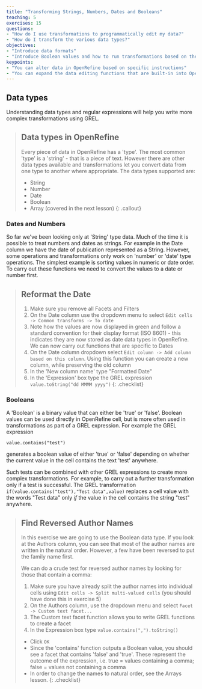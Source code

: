 ```yaml
---
title: "Transforming Strings, Numbers, Dates and Booleans"
teaching: 5
exercises: 15
questions:
- "How do I use transformations to programmatically edit my data?"
- "How do I transform the various data types?"
objectives:
- "Introduce data formats"
- "Introduce Boolean values and how to run transformations based on them"
keypoints:
- "You can alter data in OpenRefine based on specific instructions"
- "You can expand the data editing functions that are built-in into OpenRefine by building your own"
---
```


## Data types
Understanding data types and regular expressions will help you write more complex transformations using GREL.

>## Data types in OpenRefine
>Every piece of data in OpenRefine has a 'type'. The most common 'type' is a 'string' - that is a piece of text. However there are other data types available and transformations let you convert data from one type to another where appropriate. The data types supported are:
>
>* String
>* Number
>* Date
>* Boolean
>* Array (covered in the next lesson)
{: .callout}

### Dates and Numbers
So far we've been looking only at 'String' type data. Much of the time it is possible to treat numbers and dates as strings. For example in the Date column we have the date of publication represented as a String. However, some operations and transformations only work on 'number' or 'date' type operations. The simplest example is sorting values in numeric or date order. To carry out these functions we need to convert the values to a date or number first.

>## Reformat the Date
>1. Make sure you remove all Facets and Filters
>2. On the Date column use the dropdown menu to select ```Edit cells -> Common transforms -> To date```
>3. Note how the values are now displayed in green and follow a standard convention for their display format (ISO 8601) - this indicates they are now stored as date data types in OpenRefine. We can now carry out functions that are specific to Dates
>4. On the Date column dropdown select ```Edit column -> Add column based on this column```. Using this function you can create a new column, while preserving the old column
>5. In the 'New column name' type "Formatted Date"
>6. In the 'Expression' box type the GREL expression ```value.toString("dd MMMM yyyy")```
{: .checklist}

### Booleans
A 'Boolean' is a binary value that can either be 'true' or 'false'. Boolean values can be used directly in OpenRefine cell, but is more often used in transformations as part of a GREL expression. For example the GREL expression
```
value.contains("test")
```
generates a boolean value of either 'true' or 'false' depending on whether the current value in the cell contains the text 'test' anywhere.

Such tests can be combined with other GREL expressions to create more complex transformations. For example, to carry out a further transformation only if a test is successful. The GREL transformation ```if(value.contains("test"),"Test data",value)``` replaces a cell value with the words "Test data" only *if* the value in the cell contains the string "test" anywhere.

>## Find Reversed Author Names
>In this exercise we are going to use the Boolean data type.
>If you look at the Authors column, you can see that most of the author names are written in the natural order. However, a few have been reversed to put the family name first.
>
>We can do a crude test for reversed author names by looking for those that contain a comma:
>
>1. Make sure you have already split the author names into individual cells using ```Edit cells -> Split multi-valued cells``` (you should have done this in exercise 5)
>2. On the Authors column, use the dropdown menu and select ```Facet -> Custom text facet...```
>3. The Custom text facet function allows you to write GREL functions to create a facet
>4. In the Expression box type ```value.contains(",").toString()```
>* Click ```OK```
>* Since the 'contains' function outputs a Boolean value, you should see a facet that contains 'false' and 'true'. These represent the outcome of the expression, i.e. true = values containing a comma; false = values not containing a comma
>* In order to change the names to natural order, see the Arrays lesson.
{: .checklist}
